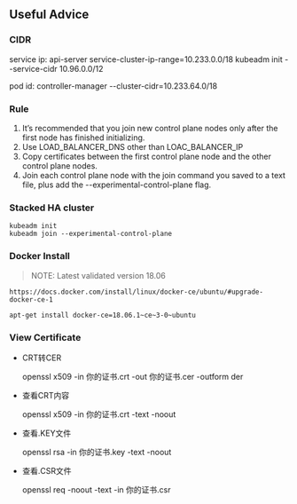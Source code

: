 ## Useful Advice

### CIDR

service ip: api-server service-cluster-ip-range=10.233.0.0/18
kubeadm init --service-cidr 10.96.0.0/12

pod id: controller-manager --cluster-cidr=10.233.64.0/18

### Rule

1. It’s recommended that you join new control plane nodes only after the first node has finished initializing.
1. Use LOAD_BALANCER_DNS other than LOAC_BALANCER_IP
1. Copy certificates between the first control plane node and the other control plane nodes.
1. Join each control plane node with the join command you saved to a text file, plus add the --experimental-control-plane flag.

### Stacked HA cluster

```
kubeadm init
kubeadm join --experimental-control-plane
```

### Docker Install

> NOTE: Latest validated version 18.06

```
https://docs.docker.com/install/linux/docker-ce/ubuntu/#upgrade-docker-ce-1
```

```
apt-get install docker-ce=18.06.1~ce~3-0~ubuntu
```

### View Certificate


- CRT转CER

    openssl x509 -in 你的证书.crt -out 你的证书.cer -outform der

- 查看CRT内容

    openssl x509 -in 你的证书.crt -text -noout

- 查看.KEY文件

    openssl rsa -in 你的证书.key -text -noout

- 查看.CSR文件

    openssl req -noout -text -in 你的证书.csr

